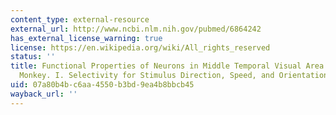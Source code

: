 ```yaml
---
content_type: external-resource
external_url: http://www.ncbi.nlm.nih.gov/pubmed/6864242
has_external_license_warning: true
license: https://en.wikipedia.org/wiki/All_rights_reserved
status: ''
title: Functional Properties of Neurons in Middle Temporal Visual Area of the Macaque
  Monkey. I. Selectivity for Stimulus Direction, Speed, and Orientation
uid: 07a80b4b-c6aa-4550-b3bd-9ea4b8bbcb45
wayback_url: ''
---
```

